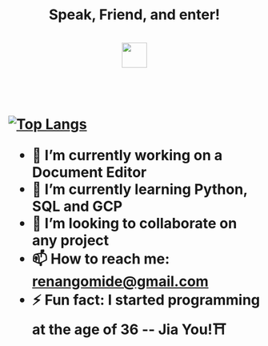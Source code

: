 <h1 align="center">Speak, Friend, and enter!<h1/> 
<div align="center"><img src="https://images.squarespace-cdn.com/content/v1/614cb5c612b7b44e9ff3713d/1635201442131-3FCFX6CKNKBLJCE1U44W/Moria%2BDoor%2Bwrap2.1.jpg?format=1500w" width=50ppi/></div>
<br><br>

<!--
**Renan-Gomide/Renan-Gomide** is a ✨ _special_ ✨ repository because its `README.md` (this file) appears on your GitHub profile.

Here are some ideas to get you started:

- 🔭 I’m currently working on ...
- 🌱 I’m currently learning ...
- 👯 I’m looking to collaborate on ...
- 🤔 I’m looking for help with ...
- 💬 Ask me about ...
- 📫 How to reach me: ...
- 😄 Pronouns: ...
- ⚡ Fun fact: ...
-->
[![Top Langs](https://github-readme-stats.vercel.app/api/top-langs/?username=renan-gomide&layout=compact&show_icons=true&theme=dracula)](https://github.com/renan-gomide/github-readme-stats)

- 🔭 I’m currently working on a Document Editor
- 🌱 I’m currently learning Python, SQL and GCP
- 👯 I’m looking to collaborate on any project
- 📫 How to reach me: renangomide@gmail.com 
- ⚡ Fun fact: I started programming at the age of 36 -- Jia You!⛩
